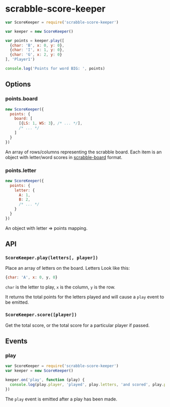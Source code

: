 # scrabble-score-keeper

```js
var ScoreKeeper = require('scrabble-score-keeper')

var keeper = new ScoreKeeper()

var points = keeper.play([
  {char: 'B', x: 0, y: 0},
  {char: 'I', x: 1, y: 0},
  {char: 'G', x: 2, y: 0}
], 'Player1')

console.log('Points for word BIG: ', points)
```

## Options

### points.board

```js
new ScoreKeeper({
  points: {
    board: [
      [{LS: 1, WS: 3}, /* ... */],
      /* ... */
    ]
  }
})
```

An array of rows/columns representing the scrabble board. Each item is an object with letter/word scores in [scrabble-board](https://www.npmjs.com/package/scrabble-board) format.

### points.letter

```js
new ScoreKeeper({
  points: {
    letter: {
      A: 1,
      B: 2,
      /* ... */
    }
  }
})
```

An object with letter => points mapping.

## API

### `ScoreKeeper.play(letters[, player])`

Place an array of letters on the board. Letters Look like this:

```js
{char: 'A', x: 0, y, 0}
```

`char` is the letter to play, `x` is the column, `y` is the row.

It returns the total points for the letters played and will cause a `play` event to be emitted.

### `ScoreKeeper.score([player])`

Get the total score, or the total score for a particular player if passed.

## Events

### play

```js
var ScoreKeeper = require('scrabble-score-keeper')
var keeper = new ScoreKeeper()

keeper.on('play', function (play) {
  console.log(play.player, 'played', play.letters, 'and scored', play.points, 'points')
})
```

The `play` event is emitted after a play has been made.
